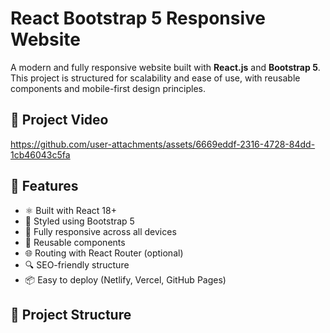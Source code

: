 # React Bootstrap 5 Responsive Website

A modern and fully responsive website built with **React.js** and **Bootstrap 5**. This project is structured for scalability and ease of use, with reusable components and mobile-first design principles.


## 🎥 Project Video

https://github.com/user-attachments/assets/6669eddf-2316-4728-84dd-1cb46043c5fa





## 🚀 Features

- ⚛️ Built with React 18+
- 🎨 Styled using Bootstrap 5
- 📱 Fully responsive across all devices
- 🧩 Reusable components
- 🌐 Routing with React Router (optional)
- 🔍 SEO-friendly structure
- 📦 Easy to deploy (Netlify, Vercel, GitHub Pages)

## 📁 Project Structure

